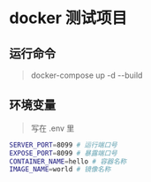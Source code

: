 # docker 测试项目

## 运行命令

> docker-compose up -d --build  

## 环境变量

> 写在 .env 里

```bash
SERVER_PORT=8099 # 运行端口号
EXPOSE_PORT=8099 # 暴露端口号
CONTAINER_NAME=hello # 容器名称
IMAGE_NAME=world # 镜像名称
```

